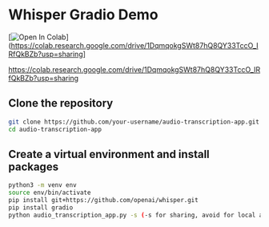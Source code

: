 # Whisper Gradio Demo

[![Open In Colab](https://colab.research.google.com/assets/colab-badge.svg)](https://colab.research.google.com/drive/1DqmqokgSWt87hQ8QY33TccO_IRfQkBZb?usp=sharing]

https://colab.research.google.com/drive/1DqmqokgSWt87hQ8QY33TccO_IRfQkBZb?usp=sharing

## Clone the repository

```bash
git clone https://github.com/your-username/audio-transcription-app.git
cd audio-transcription-app
```

## Create a virtual environment and install packages

```bash
python3 -m venv env
source env/bin/activate
pip install git+https://github.com/openai/whisper.git 
pip install gradio
python audio_transcription_app.py -s (-s for sharing, avoid for local alone)
```
